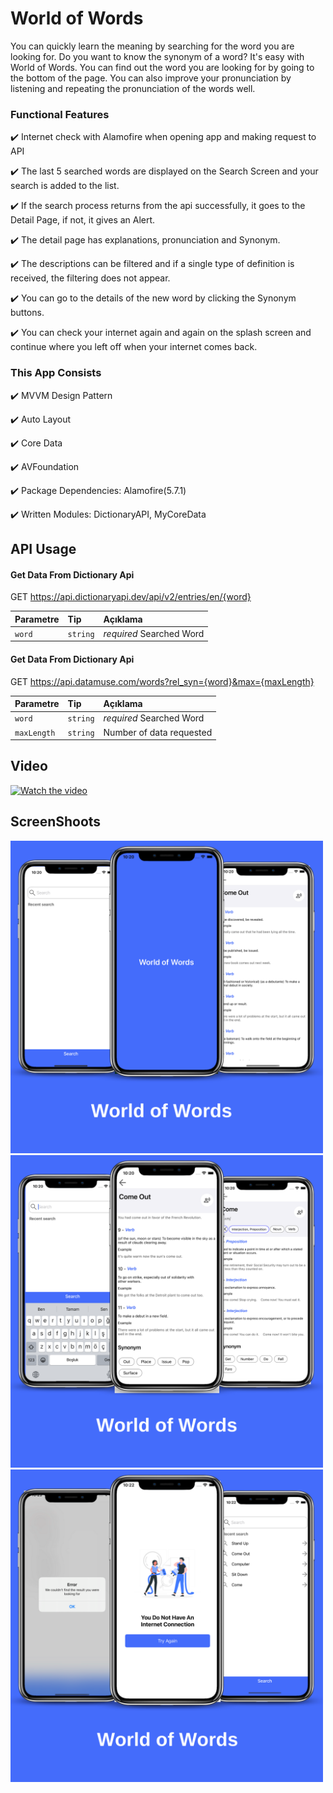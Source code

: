 # World of Words
You can quickly learn the meaning by searching for the word you are looking for. Do you want to know the synonym of a word? It's easy with World of Words. You can find out the word you are looking for by going to the bottom of the page. You can also improve your pronunciation by listening and repeating the pronunciation of the words well.

### Functional Features

✔️ Internet check with Alamofire when opening app and making request to API

✔️ The last 5 searched words are displayed on the Search Screen and your search is added to the list.

✔️ If the search process returns from the api successfully, it goes to the Detail Page, if not, it gives an Alert.

✔️ The detail page has explanations, pronunciation and Synonym.

✔️ The descriptions can be filtered and if a single type of definition is received, the filtering does not appear.

✔️ You can go to the details of the new word by clicking the Synonym buttons.

✔️ You can check your internet again and again on the splash screen and continue where you left off when your internet comes back.


### This App Consists

✔️ MVVM Design Pattern

✔️ Auto Layout 

✔️ Core Data

✔️ AVFoundation

✔️ Package Dependencies: Alamofire(5.7.1)

✔️ Written Modules: DictionaryAPI, MyCoreData
## API Usage

#### Get Data From Dictionary Api


  GET https://api.dictionaryapi.dev/api/v2/entries/en/{word}


| Parametre | Tip     | Açıklama                |
| :-------- | :------- | :------------------------- |
| `word` | `string` | *required* Searched Word |

#### Get Data From Dictionary Api


  GET https://api.datamuse.com/words?rel_syn={word}&max={maxLength}


| Parametre | Tip     | Açıklama                |
| :-------- | :------- | :------------------------- |
| `word` | `string` | *required* Searched Word |
| `maxLength` | `string` | Number of data requested |

## Video

[![Watch the video](https://i9.ytimg.com/vi_webp/05_upWFfTiQ/mq2.webp?sqp=CNzk56MG-oaymwEmCMACELQB8quKqQMa8AEB-AHkAYAC4AOKAgwIABABGCggNyh_MA8=&rs=AOn4CLA0K7JbgK4loXOBQeX99qCA1GV9RA)](https://youtu.be/05_upWFfTiQ)

## ScreenShoots

<img src="https://github.com/mertcan14/MertcanYaman_HW3/blob/main/ScreenShot/1.png" height="500">
<img src="https://github.com/mertcan14/MertcanYaman_HW3/blob/main/ScreenShot/2.png" height="500">
<img src="https://github.com/mertcan14/MertcanYaman_HW3/blob/main/ScreenShot/3.png" height="500">

